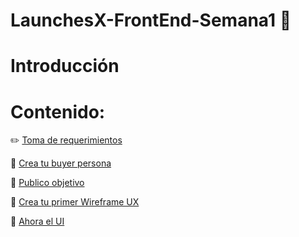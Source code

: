 
# LaunchesX-FrontEnd-Semana1  🚀

# Introducción

# Contenido:

 ✏️ [Toma de requerimientos](https://github.com/NellyQuino/LaunchesX-FrontEnd-Semana1/blob/main/PDFs/Requerimientos.pdf)

 📌 [Crea tu buyer persona](https://github.com/NellyQuino/LaunchesX-FrontEnd-Semana1/blob/main/PDFs/BuyerPersona.pdf)

 🎯 [Publico objetivo](https://github.com/NellyQuino/LaunchesX-FrontEnd-Semana1/blob/main/img/Target%20Audience%20Template%20-%20Frame%201.jpg)

 📝  [Crea tu primer Wireframe UX](https://github.com/NellyQuino/LaunchesX-FrontEnd-Semana1/blob/main/PDFs/WireFrames.pdf)

🎨  [Ahora el UI](https://github.com/NellyQuino/LaunchesX-FrontEnd-Semana1/blob/main/PDFs/UX.pdf)

